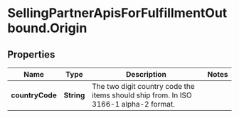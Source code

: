 # SellingPartnerApisForFulfillmentOutbound.Origin

## Properties

Name | Type | Description | Notes
------------ | ------------- | ------------- | -------------
**countryCode** | **String** | The two digit country code the items should ship from. In ISO 3166-1 alpha-2 format. | 



